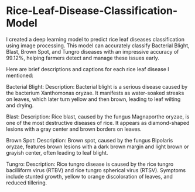 # Rice-Leaf-Disease-Classification-Model
I created a deep learning model to predict rice leaf diseases classification using image processing. This model can accurately classify Bacterial Blight, Blast, Brown Spot, and Tungro diseases with an impressive accuracy of 99.12%, helping farmers detect and manage these issues early.

Here are brief descriptions and captions for each rice leaf disease I mentioned:

Bacterial Blight:
Description: Bacterial blight is a serious disease caused by the bacterium Xanthomonas oryzae. It manifests as water-soaked streaks on leaves, which later turn yellow and then brown, leading to leaf wilting and drying.

Blast:
Description: Rice blast, caused by the fungus Magnaporthe oryzae, is one of the most destructive diseases of rice. It appears as diamond-shaped lesions with a gray center and brown borders on leaves.

Brown Spot:
Description: Brown spot, caused by the fungus Bipolaris oryzae, features brown lesions with a dark brown margin and light brown or grayish center, often leading to leaf blight.

Tungro:
Description: Rice tungro disease is caused by the rice tungro bacilliform virus (RTBV) and rice tungro spherical virus (RTSV). Symptoms include stunted growth, yellow to orange discoloration of leaves, and reduced tillering.
